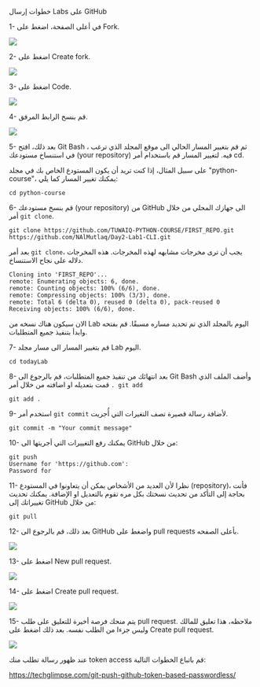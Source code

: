 
خطوات إرسال Labs على GitHub

1- في أعلى الصفحة، اضغط على Fork.

![](https://paper-attachments.dropbox.com/s_820E856EE4C6C56B229073F756DD1C27685F3CE325E28FAEA0736E1BD7202C90_1658352274515_fork1.jpg)



2- اضغط على Create fork.

![](https://paper-attachments.dropbox.com/s_820E856EE4C6C56B229073F756DD1C27685F3CE325E28FAEA0736E1BD7202C90_1658352312458_fork22.jpg)




3- اضغط على Code. 

![](https://paper-attachments.dropbox.com/s_820E856EE4C6C56B229073F756DD1C27685F3CE325E28FAEA0736E1BD7202C90_1658352348316_code.jpg)



4- قم بنسخ الرابط المرفق.

![](https://paper-attachments.dropbox.com/s_820E856EE4C6C56B229073F756DD1C27685F3CE325E28FAEA0736E1BD7202C90_1658352417083_code2.jpg)



5- بعد ذلك، افتح Git Bash ، ثم قم بتغيير المسار الحالي الى موقع المجلد الذي ترغب في استنساخ مستودعك (your repository) فيه. لتغيير المسار قم باستخدام أمر cd.

على سبيل المثال، إذا كنت تريد أن يكون المستودع الخاص بك في مجلد "python-course"، يمكنك تغيير المسار كما يلي:


    cd python-course



6- قم بنسخ مستودعك (your repository) من GitHub الى جهازك المحلي من خلال أمر `git clone`.


    git clone https://github.com/TUWAIQ-PYTHON-COURSE/FIRST_REPO.git
    https://github.com/NAlMutlaq/Day2-Lab1-CLI.git

بعد أمر `git clone`، يجب أن ترى مخرجات مشابهه لهذه المخرجات. هذه المخرجات دلاله على نجاح الاستنساخ.


    Cloning into 'FIRST_REPO'...
    remote: Enumerating objects: 6, done.
    remote: Counting objects: 100% (6/6), done.
    remote: Compressing objects: 100% (3/3), done.
    remote: Total 6 (delta 0), reused 0 (delta 0), pack-reused 0 
    Receiving objects: 100% (6/6), done.


الان سيكون هناك نسخه من Lab اليوم بالمجلد الذي تم تحديد مساره مسبقًا. قم بفتحه وابدأ بتنفيذ جميع المتطلبات.


7- قم بتغيير المسار الى مسار مجلد Lab اليوم.


    cd todayLab


8- بعد انتهائك من تنفيذ جميع المتطلبات، قم بالرجوع الى Git Bash وأضف الملف الذي قمت بتعديله او اضافته من خلال أمر `. git add` 


    git add .


9- استخدم أمر `git commit` لأضافة رسالة قصيرة تصف التغيرات التي أُجريت.


    git commit -m "Your commit message"


10- يمكنك رفع التغييرات التي أجريتها الى GitHub من خلال:


    git push
    Username for 'https://github.com': 
    Password for


11-  نظرا لأن العديد من الأشخاص يمكن أن يتعاونوا في المستودع (repository)، فأنت بحاجة إلى التأكد من تحديث نسختك بكل مره تقوم بالتعديل او الإضافة. يمكنك تحديث تغييراتك إلى GitHub من خلال:


    git pull


12- بعد ذلك، قم بالرجوع الى GitHub واضغط على pull requests بأعلى الصفحه.

![](https://paper-attachments.dropbox.com/s_820E856EE4C6C56B229073F756DD1C27685F3CE325E28FAEA0736E1BD7202C90_1658384245839_pull+request.jpg)



13- اضغط على New pull request.

![](https://paper-attachments.dropbox.com/s_820E856EE4C6C56B229073F756DD1C27685F3CE325E28FAEA0736E1BD7202C90_1658384915631_new+pull+req.jpg)



14- اضغط على Create pull request.

![](https://paper-attachments.dropbox.com/s_03AFD6650236B603E3F9207388DC1BF92CF637607BD424533F6429D05269F4A2_1658621695342_ccc.jpg)


15- يتم منحك فرصة أخيرة للتعليق على طلب pull request. ملاحظه، هذا تعليق للمالك وليس جزءا من الطلب نفسه. بعد ذلك اضغط على Create pull request.

![](https://paper-attachments.dropbox.com/s_03AFD6650236B603E3F9207388DC1BF92CF637607BD424533F6429D05269F4A2_1658621705599_c.jpg)



عند ظهور رسالة تطلب منك token access قم باتباع الخطوات التالية:


https://techglimpse.com/git-push-github-token-based-passwordless/


